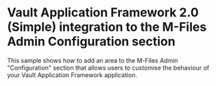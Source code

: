 # Vault Application Framework 2.0 (Simple) integration to the M-Files Admin Configuration section

This sample shows how to add an area to the M-Files Admin "Configuration" section that allows users to customise the behaviour of your Vault Application Framework application.